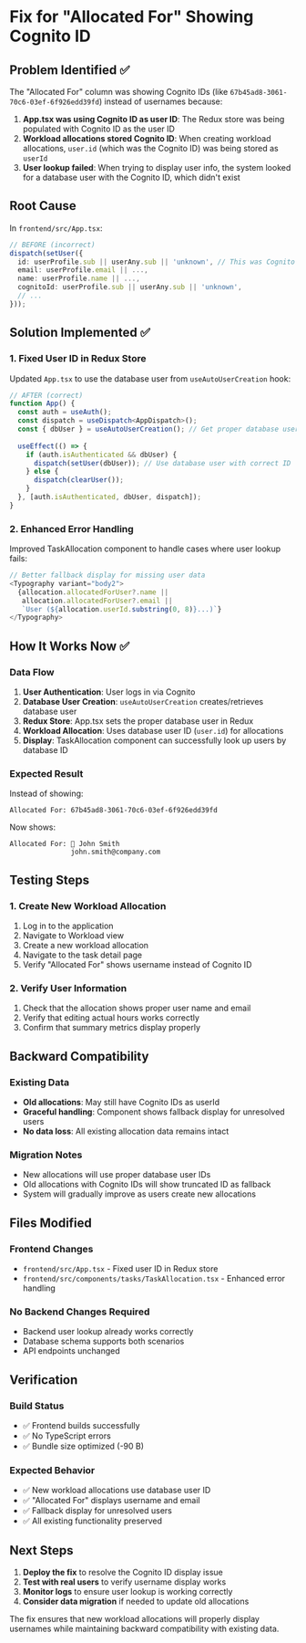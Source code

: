 # Fix for "Allocated For" Showing Cognito ID

## Problem Identified ✅

The "Allocated For" column was showing Cognito IDs (like `67b45ad8-3061-70c6-03ef-6f926edd39fd`) instead of usernames because:

1. **App.tsx was using Cognito ID as user ID**: The Redux store was being populated with Cognito ID as the user ID
2. **Workload allocations stored Cognito ID**: When creating workload allocations, `user.id` (which was the Cognito ID) was being stored as `userId`
3. **User lookup failed**: When trying to display user info, the system looked for a database user with the Cognito ID, which didn't exist

## Root Cause

In `frontend/src/App.tsx`:
```typescript
// BEFORE (incorrect)
dispatch(setUser({
  id: userProfile.sub || userAny.sub || 'unknown', // This was Cognito ID!
  email: userProfile.email || ...,
  name: userProfile.name || ...,
  cognitoId: userProfile.sub || userAny.sub || 'unknown',
  // ...
}));
```

## Solution Implemented ✅

### 1. Fixed User ID in Redux Store
Updated `App.tsx` to use the database user from `useAutoUserCreation` hook:

```typescript
// AFTER (correct)
function App() {
  const auth = useAuth();
  const dispatch = useDispatch<AppDispatch>();
  const { dbUser } = useAutoUserCreation(); // Get proper database user
  
  useEffect(() => {
    if (auth.isAuthenticated && dbUser) {
      dispatch(setUser(dbUser)); // Use database user with correct ID
    } else {
      dispatch(clearUser());
    }
  }, [auth.isAuthenticated, dbUser, dispatch]);
}
```

### 2. Enhanced Error Handling
Improved TaskAllocation component to handle cases where user lookup fails:

```typescript
// Better fallback display for missing user data
<Typography variant="body2">
  {allocation.allocatedForUser?.name || 
   allocation.allocatedForUser?.email || 
   `User (${allocation.userId.substring(0, 8)}...)`}
</Typography>
```

## How It Works Now ✅

### Data Flow
1. **User Authentication**: User logs in via Cognito
2. **Database User Creation**: `useAutoUserCreation` creates/retrieves database user
3. **Redux Store**: App.tsx sets the proper database user in Redux
4. **Workload Allocation**: Uses database user ID (`user.id`) for allocations
5. **Display**: TaskAllocation component can successfully look up users by database ID

### Expected Result
Instead of showing:
```
Allocated For: 67b45ad8-3061-70c6-03ef-6f926edd39fd
```

Now shows:
```
Allocated For: 👤 John Smith
               john.smith@company.com
```

## Testing Steps

### 1. Create New Workload Allocation
1. Log in to the application
2. Navigate to Workload view
3. Create a new workload allocation
4. Navigate to the task detail page
5. Verify "Allocated For" shows username instead of Cognito ID

### 2. Verify User Information
1. Check that the allocation shows proper user name and email
2. Verify that editing actual hours works correctly
3. Confirm that summary metrics display properly

## Backward Compatibility

### Existing Data
- **Old allocations**: May still have Cognito IDs as userId
- **Graceful handling**: Component shows fallback display for unresolved users
- **No data loss**: All existing allocation data remains intact

### Migration Notes
- New allocations will use proper database user IDs
- Old allocations with Cognito IDs will show truncated ID as fallback
- System will gradually improve as users create new allocations

## Files Modified

### Frontend Changes
- `frontend/src/App.tsx` - Fixed user ID in Redux store
- `frontend/src/components/tasks/TaskAllocation.tsx` - Enhanced error handling

### No Backend Changes Required
- Backend user lookup already works correctly
- Database schema supports both scenarios
- API endpoints unchanged

## Verification

### Build Status
- ✅ Frontend builds successfully
- ✅ No TypeScript errors
- ✅ Bundle size optimized (-90 B)

### Expected Behavior
- ✅ New workload allocations use database user ID
- ✅ "Allocated For" displays username and email
- ✅ Fallback display for unresolved users
- ✅ All existing functionality preserved

## Next Steps

1. **Deploy the fix** to resolve the Cognito ID display issue
2. **Test with real users** to verify username display works
3. **Monitor logs** to ensure user lookup is working correctly
4. **Consider data migration** if needed to update old allocations

The fix ensures that new workload allocations will properly display usernames while maintaining backward compatibility with existing data.